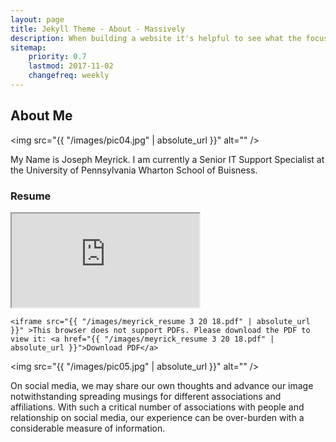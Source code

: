 ```yaml
---
layout: page
title: Jekyll Theme - About - Massively
description: When building a website it's helpful to see what the focus of your site is. This page is an example of how to show a website's focus.
sitemap:
    priority: 0.7
    lastmod: 2017-11-02
    changefreq: weekly
---
```

## About Me

<span class="image left"><img src="{{ "/images/pic04.jpg" | absolute_url }}" alt="" /></span>

My Name is Joseph Meyrick.  I am currently a Senior IT Support Specialist at the University of Pennsylvania Wharton School of Buisness. 

### Resume
<div class="box">
  <p>
    <iframe src="https://drive.google.com/file/d/1103Jzzh6TQ1HrDajcOOAF7wvSSmcUz6R/preview" ></iframe>
    
    <iframe src="{{ "/images/meyrick_resume 3 20 18.pdf" | absolute_url }}" >This browser does not support PDFs. Please download the PDF to view it: <a href="{{ "/images/meyrick_resume 3 20 18.pdf" | absolute_url }}">Download PDF</a>
</iframe>
  </p>
</div>

<span class="image left"><img src="{{ "/images/pic05.jpg" | absolute_url }}" alt="" /></span>

On social media, we may share our own thoughts and advance our image notwithstanding spreading musings for different associations and affiliations. With such a critical number of associations with people and relationship on social media, our experience can be over-burden with a considerable measure of information.
